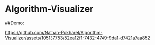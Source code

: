 # Algorithm-Visualizer
##Demo:

https://github.com/Nathan-Pokharel/Algorithm-Visualizer/assets/105137753/52ea12f1-7432-4749-9da1-d7421a7aa852


